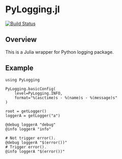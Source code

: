 # PyLogging.jl

[![Build Status](https://travis-ci.org/colinfang/PyLogging.jl.svg?branch=master)](https://travis-ci.org/colinfang/PyLogging.jl)

## Overview

This is a Julia wrapper for Python logging package.

## Example

```{julia}
using PyLogging

PyLogging.basicConfig(
	level=PyLogging.INFO,
	format="%(asctime)s - %(name)s - %(message)s"
)

root = getLogger()
loggerA = getLogger("a")

@debug loggerA "debug"
@info loggerA "info"

# Not trigger error().
@debug loggerA "$(error())"
# Trigger error().
@info loggerA "$(error())"
```
